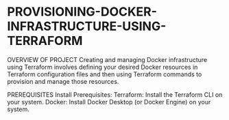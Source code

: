 # PROVISIONING-DOCKER-INFRASTRUCTURE-USING-TERRAFORM

OVERVIEW OF PROJECT
Creating and managing Docker infrastructure using Terraform involves defining your desired Docker resources in Terraform configuration files and then using Terraform commands to provision and manage those resources.

PREREQUISITES
Install Prerequisites:
Terraform: Install the Terraform CLI on your system.
Docker: Install Docker Desktop (or Docker Engine) on your system.
